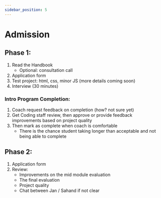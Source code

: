 ```yaml
---
sidebar_position: 5
---
```


# Admission

## Phase 1:

1. Read the Handbook
   - Optional: consultation call
2. Application form
3. Test project: html, css, minor JS (more details coming soon)
4. Interview (30 minutes)

### Intro Program Completion:

1. Coach request feedback on completion (how? not sure yet)
2. Get Coding staff review, then approve or provide feedback improvements based on project quality
3. Then mark as complete when coach is comfortable
   - There is the chance student taking longer than acceptable and not being able to complete

## Phase 2:

1. Application form
2. Review:
   - Improvements on the mid module evaluation
   - The final evaluation
   - Project quality
   - Chat between Jan / Sahand if not clear
